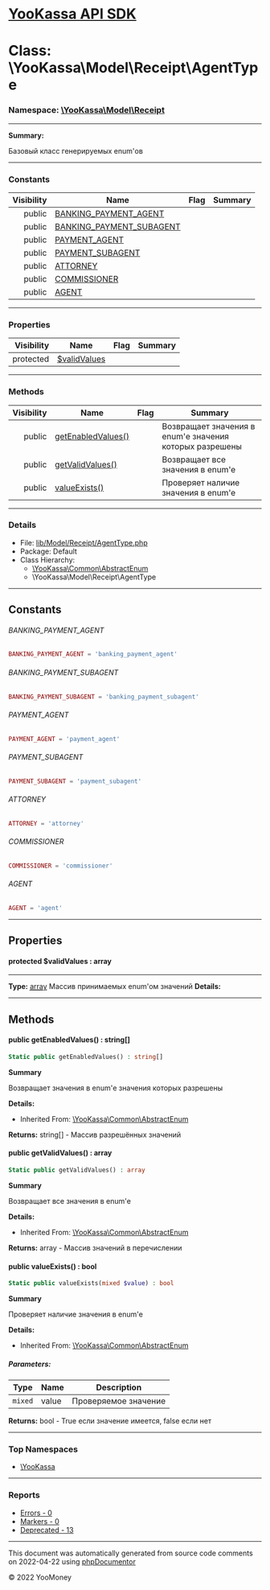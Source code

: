 # [YooKassa API SDK](../home.md)

# Class: \YooKassa\Model\Receipt\AgentType
### Namespace: [\YooKassa\Model\Receipt](../namespaces/yookassa-model-receipt.md)
---
**Summary:**

Базовый класс генерируемых enum'ов


---
### Constants
| Visibility | Name | Flag | Summary |
| ----------:| ---- | ---- | ------- |
| public | [BANKING_PAYMENT_AGENT](../classes/YooKassa-Model-Receipt-AgentType.md#constant_BANKING_PAYMENT_AGENT) |  |  |
| public | [BANKING_PAYMENT_SUBAGENT](../classes/YooKassa-Model-Receipt-AgentType.md#constant_BANKING_PAYMENT_SUBAGENT) |  |  |
| public | [PAYMENT_AGENT](../classes/YooKassa-Model-Receipt-AgentType.md#constant_PAYMENT_AGENT) |  |  |
| public | [PAYMENT_SUBAGENT](../classes/YooKassa-Model-Receipt-AgentType.md#constant_PAYMENT_SUBAGENT) |  |  |
| public | [ATTORNEY](../classes/YooKassa-Model-Receipt-AgentType.md#constant_ATTORNEY) |  |  |
| public | [COMMISSIONER](../classes/YooKassa-Model-Receipt-AgentType.md#constant_COMMISSIONER) |  |  |
| public | [AGENT](../classes/YooKassa-Model-Receipt-AgentType.md#constant_AGENT) |  |  |

---
### Properties
| Visibility | Name | Flag | Summary |
| ----------:| ---- | ---- | ------- |
| protected | [$validValues](../classes/YooKassa-Model-Receipt-AgentType.md#property_validValues) |  |  |

---
### Methods
| Visibility | Name | Flag | Summary |
| ----------:| ---- | ---- | ------- |
| public | [getEnabledValues()](../classes/YooKassa-Common-AbstractEnum.md#method_getEnabledValues) |  | Возвращает значения в enum'е значения которых разрешены |
| public | [getValidValues()](../classes/YooKassa-Common-AbstractEnum.md#method_getValidValues) |  | Возвращает все значения в enum'e |
| public | [valueExists()](../classes/YooKassa-Common-AbstractEnum.md#method_valueExists) |  | Проверяет наличие значения в enum'e |

---
### Details
* File: [lib/Model/Receipt/AgentType.php](../../lib/Model/Receipt/AgentType.php)
* Package: Default
* Class Hierarchy: 
  * [\YooKassa\Common\AbstractEnum](../classes/YooKassa-Common-AbstractEnum.md)
  * \YooKassa\Model\Receipt\AgentType

---
## Constants
<a name="constant_BANKING_PAYMENT_AGENT" class="anchor"></a>
###### BANKING_PAYMENT_AGENT
```php
BANKING_PAYMENT_AGENT = 'banking_payment_agent'
```


<a name="constant_BANKING_PAYMENT_SUBAGENT" class="anchor"></a>
###### BANKING_PAYMENT_SUBAGENT
```php
BANKING_PAYMENT_SUBAGENT = 'banking_payment_subagent'
```


<a name="constant_PAYMENT_AGENT" class="anchor"></a>
###### PAYMENT_AGENT
```php
PAYMENT_AGENT = 'payment_agent'
```


<a name="constant_PAYMENT_SUBAGENT" class="anchor"></a>
###### PAYMENT_SUBAGENT
```php
PAYMENT_SUBAGENT = 'payment_subagent'
```


<a name="constant_ATTORNEY" class="anchor"></a>
###### ATTORNEY
```php
ATTORNEY = 'attorney'
```


<a name="constant_COMMISSIONER" class="anchor"></a>
###### COMMISSIONER
```php
COMMISSIONER = 'commissioner'
```


<a name="constant_AGENT" class="anchor"></a>
###### AGENT
```php
AGENT = 'agent'
```



---
## Properties
<a name="property_validValues"></a>
#### protected $validValues : array
---
**Type:** <a href="../array"><abbr title="array">array</abbr></a>
Массив принимаемых enum&#039;ом значений
**Details:**



---
## Methods
<a name="method_getEnabledValues" class="anchor"></a>
#### public getEnabledValues() : string[]

```php
Static public getEnabledValues() : string[]
```

**Summary**

Возвращает значения в enum'е значения которых разрешены

**Details:**
* Inherited From: [\YooKassa\Common\AbstractEnum](../classes/YooKassa-Common-AbstractEnum.md)

**Returns:** string[] - Массив разрешённых значений


<a name="method_getValidValues" class="anchor"></a>
#### public getValidValues() : array

```php
Static public getValidValues() : array
```

**Summary**

Возвращает все значения в enum'e

**Details:**
* Inherited From: [\YooKassa\Common\AbstractEnum](../classes/YooKassa-Common-AbstractEnum.md)

**Returns:** array - Массив значений в перечислении


<a name="method_valueExists" class="anchor"></a>
#### public valueExists() : bool

```php
Static public valueExists(mixed $value) : bool
```

**Summary**

Проверяет наличие значения в enum'e

**Details:**
* Inherited From: [\YooKassa\Common\AbstractEnum](../classes/YooKassa-Common-AbstractEnum.md)

##### Parameters:
| Type | Name | Description |
| ---- | ---- | ----------- |
| <code lang="php">mixed</code> | value  | Проверяемое значение |

**Returns:** bool - True если значение имеется, false если нет



---

### Top Namespaces

* [\YooKassa](../namespaces/yookassa.md)

---

### Reports
* [Errors - 0](../reports/errors.md)
* [Markers - 0](../reports/markers.md)
* [Deprecated - 13](../reports/deprecated.md)

---

This document was automatically generated from source code comments on 2022-04-22 using [phpDocumentor](http://www.phpdoc.org/)

&copy; 2022 YooMoney